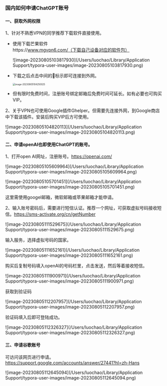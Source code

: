 ### 国内如何申请ChatGPT账号

#### 一、获取外网权限

1、针对不熟悉VPN的同学推荐下载软件直接使用。

- 使用下载芒果软件https://www.mgvpn6.com/（下载自己设备对应的软件包）

  ![image-20230805103817930](/Users/luochao/Library/Application Support/typora-user-images/image-20230805103817930.png)

- 下载之后点击中间的🥭标示即可连接到外网。

  <img src="/Users/luochao/Library/Application Support/typora-user-images/image-20230805104250025.png" alt="image-20230805104250025" style="zoom:50%;" />

- 但有限时免费时间，注册账号绑定邮箱后免费时间可延长。如有必要也可购买VIP。

2、关于VPN也可使用Google插件Ghelper。但需要先连接外网，到Google商店中下载该插件。安装后购买VIP后方可使用。

![image-20230805104820113](/Users/luochao/Library/Application Support/typora-user-images/image-20230805104820113.png)



#### 二、申请openAI也即使用ChatGPT的账号。

1、打开open AI网址，注册账号。https://openai.com/

![image-20230805105609964](/Users/luochao/Library/Application Support/typora-user-images/image-20230805105609964.png)

![image-20230805105701451](/Users/luochao/Library/Application Support/typora-user-images/image-20230805105701451.png)

这里需使用googel邮箱，微软邮箱或苹果邮箱才能申请。



2、输入账号密码后，需要进行短信认证。推荐一个网址，可获取虚拟号码接收短信。https://sms-activate.org/cn/getNumber

![image-20230805111529675](/Users/luochao/Library/Application Support/typora-user-images/image-20230805111529675.png)

输入服务，选择虚拟号码的国家。

![image-20230805111652161](/Users/luochao/Library/Application Support/typora-user-images/image-20230805111652161.png)

购买后复制号码填入openAI的号码栏里，点击发送，然后等着接收短信。

![image-20230805111900971](/Users/luochao/Library/Application Support/typora-user-images/image-20230805111900971.png)

获取到验证码

![image-20230805112207957](/Users/luochao/Library/Application Support/typora-user-images/image-20230805112207957.png)

验证码填入后即可登陆成功。

![image-20230805112326327](/Users/luochao/Library/Application Support/typora-user-images/image-20230805112326327.png)



#### 三、申请谷歌账号

可访问该网页进行申请。https://support.google.com/accounts/answer/27441?hl=zh-Hans

![image-20230805112645094](/Users/luochao/Library/Application Support/typora-user-images/image-20230805112645094.png)

